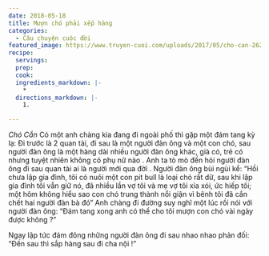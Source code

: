```yaml
---
date: 2018-05-18
title: Mượn chó phải xếp hàng
categories:
  - Câu chuyện cuộc đời
featured_image: https://www.truyen-cuoi.com/uploads/2017/05/cho-can-262x300.jpg
recipe:
  servings:  
  prep:  
  cook:  
  ingredients_markdown: |-
    * 
  directions_markdown: |-
    1. 

---
```


<em> Chó Cắn</em>
Có một anh chàng kia đang đi ngoài phố thì gặp một đám tang kỳ lạ: Đi trước là 2 quan tài, đi sau là một người đàn ông và một con chó, sau người đàn ông là một hàng dài nhiều người đàn ông khác, già có, trẻ có nhưng tuyệt nhiên không có phụ nữ nào .
Anh ta tò mò đến hỏi người đàn ông đi sau quan tài ai là người mới qua đời . Người đàn ông bùi ngùi kể: “Hồi chưa lập gia đình, tôi có nuôi một con pit bull là loại chó rất dữ, sau khi lập gia đình tôi vẫn giữ nó, đã nhiều lần vợ tôi và mẹ vợ tôi xỉa xói, ức hiếp tôi; một hôm không hiểu sao con chó trung thành nổi giận vì bênh tôi đã cắn chết hai người đàn bà đó”
Anh chàng đi đường suy nghĩ một lúc rồi nói với người đàn ông: “Đám tang xong anh có thể cho tôi mượn con chó vài ngày được không ?”


Ngay lập tức đám đông những người đàn ông đi sau nhao nhao phản đối: “Đến sau thì sắp hàng sau đi cha nội !”
